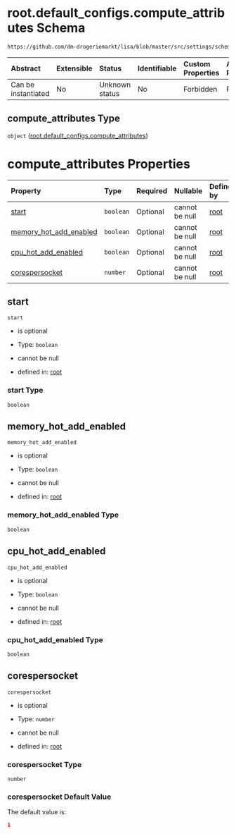 # root.default\_configs.compute\_attributes Schema

```txt
https://github.com/dm-drogeriemarkt/lisa/blob/master/src/settings/schema.json#/properties/default_configs/properties/compute_attributes
```



| Abstract            | Extensible | Status         | Identifiable | Custom Properties | Additional Properties | Access Restrictions | Defined In                                                                               |
| :------------------ | :--------- | :------------- | :----------- | :---------------- | :-------------------- | :------------------ | :--------------------------------------------------------------------------------------- |
| Can be instantiated | No         | Unknown status | No           | Forbidden         | Forbidden             | none                | [settings.schema.json\*](../../src/settings/settings.schema.json "open original schema") |

## compute\_attributes Type

`object` ([root.default\_configs.compute\_attributes](settings-properties-rootdefault_configs-properties-rootdefault_configscompute_attributes.md))

# compute\_attributes Properties

| Property                                             | Type      | Required | Nullable       | Defined by                                                                                                                                                                                                                                                                                                        |
| :--------------------------------------------------- | :-------- | :------- | :------------- | :---------------------------------------------------------------------------------------------------------------------------------------------------------------------------------------------------------------------------------------------------------------------------------------------------------------- |
| [start](#start)                                      | `boolean` | Optional | cannot be null | [root](settings-properties-rootdefault_configs-properties-rootdefault_configscompute_attributes-properties-start.md "https://github.com/dm-drogeriemarkt/lisa/blob/master/src/settings/schema.json#/properties/default_configs/properties/compute_attributes/properties/start")                                   |
| [memory\_hot\_add\_enabled](#memory_hot_add_enabled) | `boolean` | Optional | cannot be null | [root](settings-properties-rootdefault_configs-properties-rootdefault_configscompute_attributes-properties-memory_hot_add_enabled.md "https://github.com/dm-drogeriemarkt/lisa/blob/master/src/settings/schema.json#/properties/default_configs/properties/compute_attributes/properties/memory_hot_add_enabled") |
| [cpu\_hot\_add\_enabled](#cpu_hot_add_enabled)       | `boolean` | Optional | cannot be null | [root](settings-properties-rootdefault_configs-properties-rootdefault_configscompute_attributes-properties-cpu_hot_add_enabled.md "https://github.com/dm-drogeriemarkt/lisa/blob/master/src/settings/schema.json#/properties/default_configs/properties/compute_attributes/properties/cpu_hot_add_enabled")       |
| [corespersocket](#corespersocket)                    | `number`  | Optional | cannot be null | [root](settings-properties-rootdefault_configs-properties-rootdefault_configscompute_attributes-properties-corespersocket.md "https://github.com/dm-drogeriemarkt/lisa/blob/master/src/settings/schema.json#/properties/default_configs/properties/compute_attributes/properties/corespersocket")                 |

## start



`start`

*   is optional

*   Type: `boolean`

*   cannot be null

*   defined in: [root](settings-properties-rootdefault_configs-properties-rootdefault_configscompute_attributes-properties-start.md "https://github.com/dm-drogeriemarkt/lisa/blob/master/src/settings/schema.json#/properties/default_configs/properties/compute_attributes/properties/start")

### start Type

`boolean`

## memory\_hot\_add\_enabled



`memory_hot_add_enabled`

*   is optional

*   Type: `boolean`

*   cannot be null

*   defined in: [root](settings-properties-rootdefault_configs-properties-rootdefault_configscompute_attributes-properties-memory_hot_add_enabled.md "https://github.com/dm-drogeriemarkt/lisa/blob/master/src/settings/schema.json#/properties/default_configs/properties/compute_attributes/properties/memory_hot_add_enabled")

### memory\_hot\_add\_enabled Type

`boolean`

## cpu\_hot\_add\_enabled



`cpu_hot_add_enabled`

*   is optional

*   Type: `boolean`

*   cannot be null

*   defined in: [root](settings-properties-rootdefault_configs-properties-rootdefault_configscompute_attributes-properties-cpu_hot_add_enabled.md "https://github.com/dm-drogeriemarkt/lisa/blob/master/src/settings/schema.json#/properties/default_configs/properties/compute_attributes/properties/cpu_hot_add_enabled")

### cpu\_hot\_add\_enabled Type

`boolean`

## corespersocket



`corespersocket`

*   is optional

*   Type: `number`

*   cannot be null

*   defined in: [root](settings-properties-rootdefault_configs-properties-rootdefault_configscompute_attributes-properties-corespersocket.md "https://github.com/dm-drogeriemarkt/lisa/blob/master/src/settings/schema.json#/properties/default_configs/properties/compute_attributes/properties/corespersocket")

### corespersocket Type

`number`

### corespersocket Default Value

The default value is:

```json
1
```
